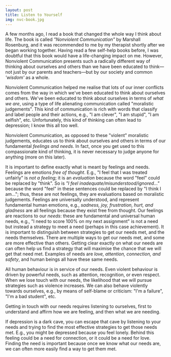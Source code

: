 ```yaml
---
layout: post
title: Listen to Yourself
img: nvc-book.jpg
---
```


<!-- Inner conflicts -->

A few months ago, I read a book that changed the whole way I think about life. The book is called *"Nonviolent Communication"* by Marshall Rosenburg, and it was recommended to me by my therapist shortly after we began  working together. Having read a few self-help books before, I was doubtful that this book would have a life-changing impact on me. However, Nonviolent Communication presents such a radically different way of thinking about ourselves and others than we have been educated to think—not just by our parents and teachers—but by our society and common *'wisdom'* as a whole.

Nonviolent Communication helped me realise that lots of our inner conflicts comes from the way in which we've been educated to think about ourselves and others. We've been educated to think about ourselves in terms of *what we are*, using a type of life alienating communication called "moralistic judgements". This kind of communication is rich with words that classify and label people and their actions, e.g., "I am clever", "I am stupid", "I am selfish", etc. Unfortunately, this kind of thinking can often lead to depression; I know this all too well.

Nonviolent Communication, as opposed to these "violent" moralistic judgements, educates us to think about ourselves and others in terms of our fundamental *feelings and needs*. In fact, once you get used to this compassionate kind of thinking, it is never necessary to judge anyone for anything (more on this later). 

<!-- Behind depression are powerful messages that are telling us what needs of ours are not getting met by our present situation.  -->

It is important to define exactly what is meant by feelings and needs. Feelings are emotions *free of thought*. E.g., "I feel that I was treated unfairly" is *not a feeling*; it is an *evaluation* because the word "feel" could be replaced by "think". So is *"I feel inadequate/misunderstood/ignored..."* because the word "feel" in these sentences could be replaced by "I think I am..."; thus, these are not feelings, they are evaluations based on moralistic judgements. Feelings are universally understood, and represent fundamental human emotions, e.g., *sadness, joy, frustration, hurt, and gladness* are all feelings because they exist free from thought. Our feelings are reactions to our *needs*: these are fundamental and universal human needs, e.g., "I need to score 100% on my next assignment" is not a need but instead a strategy to meet a need (perhaps in this case achievement). It is important to distinguish between strategies to get our needs met, and the needs themselves. There are multiple ways to get our needs met, and some are more effective than others. Getting clear exactly on what our needs are can often help us find a strategy that will maximise the chance that we will get that need met. Examples of needs are *love, attention, connection, and safety*, and human beings all have these same needs. 

All human behaviour is in service of our needs. Even violent behaviour is driven by powerful needs, such as attention, recognition, or even respect. When we lose touch with our needs, the likelihood that we will pursue strategies such as violence increases. We can also behave violently towards ourselves, e.g., by means of self-blame or criticism: "I'm a failure", "I'm a bad student", etc. 

Getting in touch with our needs requires listening to ourselves, first to understand and affirm how we are feeling, and then what we are needing. 

If depression is a dark cave, you can escape that cave by listening to your needs and trying to find the most effective strategies to get those needs met. E.g., you might be depressed because you feel lonely. Behind this feeling could be a need for connection, or it could be a need for love. Finding the need is important because once we know what our needs are, we can often more easily find a way to get them met. 

